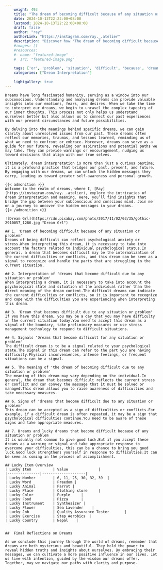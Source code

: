 ```yaml
---
    weight: 493
    title: "The dream of becoming difficult because of any situation or problem"  # Assuming 'title' column exists
    date: 2024-10-13T22:22:00+08:00
    lastmod: 2024-10-13T22:22:00+08:00
    draft: false
    author: "ray"
    authorLink: "https://instagram.com/ray._.atelier"
    description: "Discover how 'The dream of becoming difficult because of any situation or problem' can interpret your future and uncover its significant meanings in your life."
    #images: []
    #resources:
    #- name: "featured-image"
    #  src: "featured-image.png"
    
    tags: ['or', 'problem', 'situation', 'difficult', 'because', 'dream', 'The', 'of', 'any', 'becoming']
    categories: ["Dream Interpretation"]
    
    lightgallery: true
---
```

    
    Dreams have long fascinated humanity, serving as a window into our subconscious. Understanding and analyzing dreams can provide valuable insights into our emotions, fears, and desires. When we take the time to interpret our dreams, we begin to unravel the complex tapestry of our inner thoughts. This process not only helps us understand ourselves better but also allows us to connect our past experiences with our present circumstances and future possibilities.
    
    By delving into the meanings behind specific dreams, we can gain clarity about unresolved issues from our past. These dreams often reflect our memories, traumas, and lessons learned, reminding us of what we need to confront or embrace. Moreover, dreams can serve as a guide for our future, revealing our aspirations and potential paths we may take. They can provide warnings or encouragement, nudging us toward decisions that align with our true selves.
    
    Ultimately, dream interpretation is more than just a curious pastime; it is a profound practice that bridges our past, present, and future. By engaging with our dreams, we can unlock the hidden messages they carry, leading us toward greater self-awareness and personal growth.
    
    {{< admonition >}}
    Welcome to the realm of dreams, where I, [Ray](https://instagram.com/ray._.atelier), explore the intricacies of dream interpretation and meaning. Here, you’ll find insights that bridge the gap between your subconscious and conscious mind. Join me on a journey to uncover the hidden messages in your dreams.
    {{< /admonition >}}
    
    ![Dream Grl](https://cdn.pixabay.com/photo/2017/11/02/03/35/gothic-2910057_1280.jpg "Dream Grl")
    
    ## 1. 'Dream of becoming difficult because of any situation or problem'
    Dreams of being difficult can reflect psychological anxiety or stress.When interpreting this dream, it is necessary to take into account the factors related to individual psychological status.In general, a dream that becomes difficult may be the internalization of the current difficulties or conflicts, and this dream can be seen as a signal to recognize and handle the parts that are struggling in the current situation.
    
    ## 2. Interpretation of 'dreams that become difficult due to any situation or problem'
    When interpreting a dream, it is necessary to take into account the psychological state and situation of the individual rather than the direct meaning of the dream content.The difficult dreams can indicate the current difficulties or conflicts, so it is important to recognize and cope with the difficulties you are experiencing when interpreting this dream.
    
    ## 3. 'Dream that becomes difficult due to any situation or problem'
    If you have this dream, you may be a day that you may have difficulty in the current situation today.You need to accept this dream as a signal of the boundary, take preliminary measures or use stress management technology to respond to difficult situations.
    
    ## 4. Signals 'Dreams that become difficult for any situation or problem'
    The difficult dream is to be a signal related to your psychological state.The signal in this dream can refer to the part you are having difficulty.Physical inconveniences, intense feelings, or frequent situations can be a signal.
    
    ## 5. The meaning of 'the dream of becoming difficult due to any situation or problem'
    The meaning of this dream may vary depending on the individual.In general, the dream that becomes difficult reflects the current stress or conflict and can convey the message that it must be solved or managed.This dream allows you to raise awareness of difficulties and take necessary measures.
    
    ## 6. Signs of 'dreams that become difficult due to any situation or problem'
    This dream can be accepted as a sign of difficulties or conflicts.For example, if a difficult dream is often repeated, it may be a sign that psychological difficulties continue.You need to be aware of these signs and take appropriate measures.
    
    ## 7. Dreams and lucky dreams that become difficult because of any situation or problem
    It is usually not common to give good luck.But if you accept these dreams as a warning or signal and take appropriate response to overcome your difficulties, this can be a chance to bring you good luck.Good luck strengthens yourself in response to difficulties;It can be seen as coming in the process of accomplishment.
    
    ## Lucky Item Overview
    | Lucky Item          | Value              |
    |---------------|--------------------|
    | Lucky Number        | 6, 11, 25, 30, 32, 39  |
    | Lucky Word          | Freedom |
    | Lucky Animal        | Parrot |
    | Lucky Place         | Clothing store     |
    | Lucky Color         | Purple     |
    | Lucky Food          | Pizza      |
    | Lucky Instrument    | Synthesizer |
    | Lucky Flower        | Sea Lavender    |
    | Lucky Job           | Quality Assurance Tester       |
    | Lucky Exercise      | Step Aerobics  |
    | Lucky Country       | Nepal    |
    
    
    ##  Final Reflections on Dreams
    
    As we conclude this journey through the world of dreams, remember that dreams are both mysterious and beautiful. They hold the power to reveal hidden truths and insights about ourselves. By embracing their messages, we can cultivate a more positive influence in our lives. Let us live with intention, guided by the wisdom our dreams offer. Together, may we navigate our paths with clarity and purpose.
    